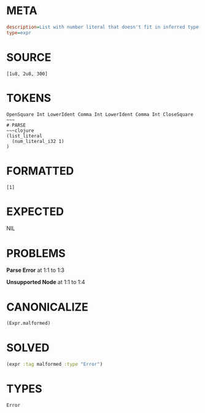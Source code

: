 # META
~~~ini
description=List with number literal that doesn't fit in inferred type
type=expr
~~~
# SOURCE
~~~roc
[1u8, 2u8, 300]
~~~
# TOKENS
~~~text
OpenSquare Int LowerIdent Comma Int LowerIdent Comma Int CloseSquare ~~~
# PARSE
~~~clojure
(list_literal
  (num_literal_i32 1)
)
~~~
# FORMATTED
~~~roc
[1]
~~~
# EXPECTED
NIL
# PROBLEMS
**Parse Error**
at 1:1 to 1:3

**Unsupported Node**
at 1:1 to 1:4

# CANONICALIZE
~~~clojure
(Expr.malformed)
~~~
# SOLVED
~~~clojure
(expr :tag malformed :type "Error")
~~~
# TYPES
~~~roc
Error
~~~
